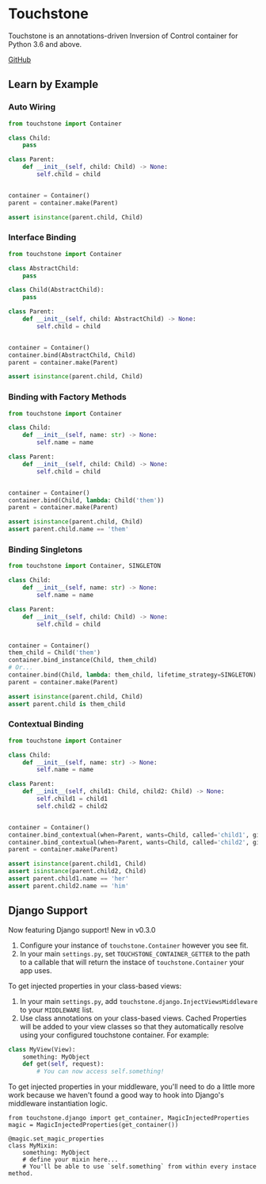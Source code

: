 # Touchstone

Touchstone is an annotations-driven Inversion of Control container for
Python 3.6 and above.

[GitHub](https://github.com/gmaybrun/touchstone)


## Learn by Example

### Auto Wiring

```python
from touchstone import Container

class Child:
    pass

class Parent:
    def __init__(self, child: Child) -> None:
        self.child = child


container = Container()
parent = container.make(Parent)

assert isinstance(parent.child, Child)
```


### Interface Binding

```python
from touchstone import Container

class AbstractChild:
    pass

class Child(AbstractChild):
    pass

class Parent:
    def __init__(self, child: AbstractChild) -> None:
        self.child = child


container = Container()
container.bind(AbstractChild, Child)
parent = container.make(Parent)

assert isinstance(parent.child, Child)
```


### Binding with Factory Methods

```python
from touchstone import Container

class Child:
    def __init__(self, name: str) -> None:
        self.name = name

class Parent:
    def __init__(self, child: Child) -> None:
        self.child = child


container = Container()
container.bind(Child, lambda: Child('them'))
parent = container.make(Parent)

assert isinstance(parent.child, Child)
assert parent.child.name == 'them'
```


### Binding Singletons

```python
from touchstone import Container, SINGLETON

class Child:
    def __init__(self, name: str) -> None:
        self.name = name

class Parent:
    def __init__(self, child: Child) -> None:
        self.child = child


container = Container()
them_child = Child('them')
container.bind_instance(Child, them_child)
# Or...
container.bind(Child, lambda: them_child, lifetime_strategy=SINGLETON)
parent = container.make(Parent)

assert isinstance(parent.child, Child)
assert parent.child is them_child
```


### Contextual Binding

```python
from touchstone import Container

class Child:
    def __init__(self, name: str) -> None:
        self.name = name

class Parent:
    def __init__(self, child1: Child, child2: Child) -> None:
        self.child1 = child1
        self.child2 = child2


container = Container()
container.bind_contextual(when=Parent, wants=Child, called='child1', give=lambda: Child('her'))
container.bind_contextual(when=Parent, wants=Child, called='child2', give=lambda: Child('him'))
parent = container.make(Parent)

assert isinstance(parent.child1, Child)
assert isinstance(parent.child2, Child)
assert parent.child1.name == 'her'
assert parent.child2.name == 'him'
```


## Django Support

Now featuring Django support! New in v0.3.0

1) Configure your instance of `touchstone.Container` however you see fit.
2) In your main `settings.py`, set `TOUCHSTONE_CONTAINER_GETTER` to
   the path to a callable that will return the instace of
   `touchstone.Container` your app uses.

To get injected properties in your class-based views:
1) In your main `settings.py`, add `touchstone.django.InjectViewsMiddleware`
   to your `MIDDLEWARE` list.
2) Use class annotations on your class-based views. Cached Properties will
   be added to your view classes so that they automatically resolve using
   your configured touchstone container. For example:

```python
class MyView(View):
    something: MyObject
    def get(self, request):
        # You can now access self.something!
```

To get injected properties in your middleware, you'll need to do a little
more work because we haven't found a good way to hook into Django's middleware
instantiation logic.
```
from touchstone.django import get_container, MagicInjectedProperties
magic = MagicInjectedProperties(get_container())

@magic.set_magic_properties
class MyMixin:
    something: MyObject
    # define your mixin here...
    # You'll be able to use `self.something` from within every instace method.
```
